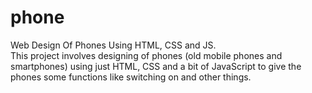 # phone
Web Design Of Phones Using HTML, CSS and JS.<br>
This project involves designing of phones (old mobile phones and smartphones) using just HTML, CSS and a bit of JavaScript to give the phones some functions like switching on and other things.

